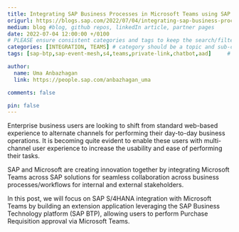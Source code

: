 ```yaml
---
title: Integrating SAP Business Processes in Microsoft Teams using SAP Business Technology Platform
origurl: https://blogs.sap.com/2022/07/04/integrating-sap-business-processes-in-microsoft-teams-using-sap-business-technology-platform/
medium: blog #blog, github repos, linkedIn article, partner pages
date: 2022-07-04 12:00:00 +/0100
# PLEASE ensure consistent categories and tags to keep the search/filtering meaningful!
categories: [INTEGRATION, TEAMS] # category should be a topic and sub-category primary product
tags: [sap-btp,sap-event-mesh,s4,teams,private-link,chatbot,aad]     # TAG names should always be lowercase

author:
  name: Uma Anbazhagan
  link: https://people.sap.com/anbazhagan_uma

comments: false

pin: false
---
```

Enterprise business users are looking to shift from standard web-based experience to alternate channels for performing their day-to-day business operations. It is becoming quite evident to enable these users with multi-channel user experience to increase the usability and ease of performing their tasks.

SAP and Microsoft are creating innovation together by integrating Microsoft Teams across SAP solutions for seamless collaboration across business processes/workflows for internal and external stakeholders.

In this post, we will focus on SAP S/4HANA integration with Microsoft Teams by building an extension application leveraging the SAP Business Technology platform (SAP BTP), allowing users to perform Purchase Requisition approval via Microsoft Teams.
